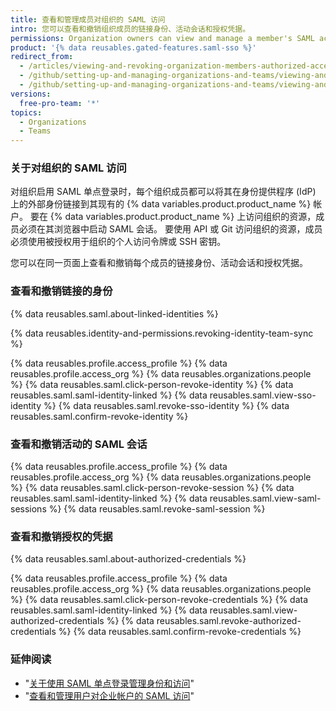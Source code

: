 ```yaml
---
title: 查看和管理成员对组织的 SAML 访问
intro: 您可以查看和撤销组织成员的链接身份、活动会话和授权凭据。
permissions: Organization owners can view and manage a member's SAML access to an organization.
product: '{% data reusables.gated-features.saml-sso %}'
redirect_from:
  - /articles/viewing-and-revoking-organization-members-authorized-access-tokens
  - /github/setting-up-and-managing-organizations-and-teams/viewing-and-revoking-organization-members-authorized-access-tokens
  - /github/setting-up-and-managing-organizations-and-teams/viewing-and-managing-a-members-saml-access-to-your-organization
versions:
  free-pro-team: '*'
topics:
  - Organizations
  - Teams
---
```


### 关于对组织的 SAML 访问

对组织启用 SAML 单点登录时，每个组织成员都可以将其在身份提供程序 (IdP) 上的外部身份链接到其现有的 {% data variables.product.product_name %} 帐户。 要在 {% data variables.product.product_name %} 上访问组织的资源，成员必须在其浏览器中启动 SAML 会话。 要使用 API 或 Git 访问组织的资源，成员必须使用被授权用于组织的个人访问令牌或 SSH 密钥。

您可以在同一页面上查看和撤销每个成员的链接身份、活动会话和授权凭据。

### 查看和撤销链接的身份

{% data reusables.saml.about-linked-identities %}

{% data reusables.identity-and-permissions.revoking-identity-team-sync %}

{% data reusables.profile.access_profile %}
{% data reusables.profile.access_org %}
{% data reusables.organizations.people %}
{% data reusables.saml.click-person-revoke-identity %}
{% data reusables.saml.saml-identity-linked %}
{% data reusables.saml.view-sso-identity %}
{% data reusables.saml.revoke-sso-identity %}
{% data reusables.saml.confirm-revoke-identity %}

### 查看和撤销活动的 SAML 会话

{% data reusables.profile.access_profile %}
{% data reusables.profile.access_org %}
{% data reusables.organizations.people %}
{% data reusables.saml.click-person-revoke-session %}
{% data reusables.saml.saml-identity-linked %}
{% data reusables.saml.view-saml-sessions %}
{% data reusables.saml.revoke-saml-session %}

### 查看和撤销授权的凭据

{% data reusables.saml.about-authorized-credentials %}

{% data reusables.profile.access_profile %}
{% data reusables.profile.access_org %}
{% data reusables.organizations.people %}
{% data reusables.saml.click-person-revoke-credentials %}
{% data reusables.saml.saml-identity-linked %}
{% data reusables.saml.view-authorized-credentials %}
{% data reusables.saml.revoke-authorized-credentials %}
{% data reusables.saml.confirm-revoke-credentials %}

### 延伸阅读

- "[关于使用 SAML 单点登录管理身份和访问](/articles/about-identity-and-access-management-with-saml-single-sign-on)"
- "[查看和管理用户对企业帐户的 SAML 访问](/github/setting-up-and-managing-your-enterprise/viewing-and-managing-a-users-saml-access-to-your-enterprise-account)"
